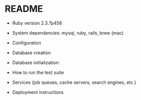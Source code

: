 # README

* Ruby version 2.3.7p456

* System dependencies: mysql, ruby, rails, brew (mac)

* Configuration

* Database creation

* Database initialization: 

* How to run the test suite

* Services (job queues, cache servers, search engines, etc.)

* Deployment instructions

